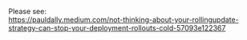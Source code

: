 Please see:   
https://pauldally.medium.com/not-thinking-about-your-rollingupdate-strategy-can-stop-your-deployment-rollouts-cold-57093e122367